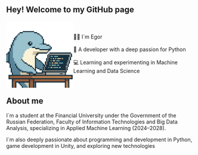 ## Hey! Welcome to my GitHub page

<img align="left" src="images/icon.png" width="180" height="180">


<p style="margin-left: 170px;"> 
<br>
<br>
 👋🏻 I`m Egor <br>
<br>
 🐍 A developer with a deep passion for Python <br>
<br>
 💻 Learning and experimenting in Machine Learning and Data Science
 <br>
</p>
<br>

## About me
I`m a student at the Financial University under the Government of the Russian Federation, Faculty of Information Technologies and Big Data Analysis, specializing in Applied Machine Learning (2024–2028).

I`m also deeply passionate about programming and development in Python, game development in Unity, and exploring new technologies






<!--
**Eg0Mak/Eg0Mak** is a ✨ _special_ ✨ repository because its `README.md` (this file) appears on your GitHub profile.

Here are some ideas to get you started:

- 🔭 I’m currently working on ...
- 🌱 I’m currently learning ...
- 👯 I’m looking to collaborate on ...
- 🤔 I’m looking for help with ...
- 💬 Ask me about ...
- 📫 How to reach me: ...
- 😄 Pronouns: ...
- ⚡ Fun fact: ...
-->
